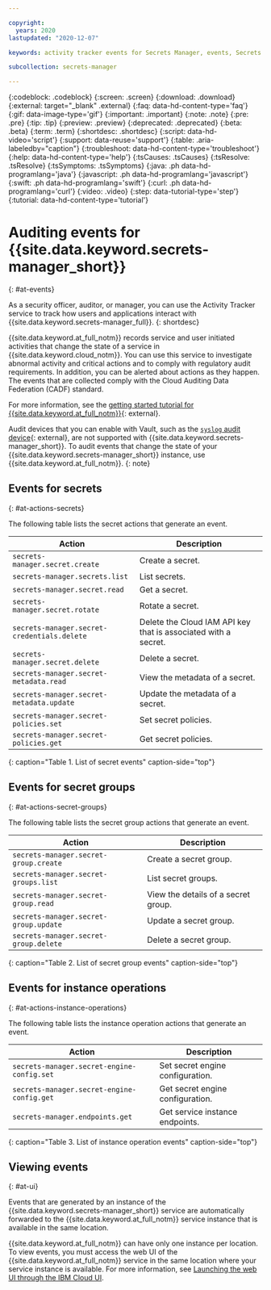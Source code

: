 ```yaml
---

copyright:
  years: 2020
lastupdated: "2020-12-07"

keywords: activity tracker events for Secrets Manager, events, Secrets Manager actions

subcollection: secrets-manager

---
```


{:codeblock: .codeblock}
{:screen: .screen}
{:download: .download}
{:external: target="_blank" .external}
{:faq: data-hd-content-type='faq'}
{:gif: data-image-type='gif'}
{:important: .important}
{:note: .note}
{:pre: .pre}
{:tip: .tip}
{:preview: .preview}
{:deprecated: .deprecated}
{:beta: .beta}
{:term: .term}
{:shortdesc: .shortdesc}
{:script: data-hd-video='script'}
{:support: data-reuse='support'}
{:table: .aria-labeledby="caption"}
{:troubleshoot: data-hd-content-type='troubleshoot'}
{:help: data-hd-content-type='help'}
{:tsCauses: .tsCauses}
{:tsResolve: .tsResolve}
{:tsSymptoms: .tsSymptoms}
{:java: .ph data-hd-programlang='java'}
{:javascript: .ph data-hd-programlang='javascript'}
{:swift: .ph data-hd-programlang='swift'}
{:curl: .ph data-hd-programlang='curl'}
{:video: .video}
{:step: data-tutorial-type='step'}
{:tutorial: data-hd-content-type='tutorial'}

# Auditing events for {{site.data.keyword.secrets-manager_short}}
{: #at-events}

As a security officer, auditor, or manager, you can use the Activity Tracker service to track how users and applications interact with {{site.data.keyword.secrets-manager_full}}.
{: shortdesc}

{{site.data.keyword.at_full_notm}} records service and user initiated activities that change the state of a service in {{site.data.keyword.cloud_notm}}. You can use this service to investigate abnormal activity and critical actions and to comply with regulatory audit requirements. In addition, you can be alerted about actions as they happen. The events that are collected comply with the Cloud Auditing Data Federation (CADF) standard.

For more information, see the [getting started tutorial for {{site.data.keyword.at_full_notm}}](/docs/Activity-Tracker-with-LogDNA?topic=Activity-Tracker-with-LogDNA-getting-started){: external}.

Audit devices that you can enable with Vault, such as the [`syslog` audit device](https://www.vaultproject.io/docs/audit/syslog){: external}, are not supported with {{site.data.keyword.secrets-manager_short}}. To audit events that change the state of your {{site.data.keyword.secrets-manager_short}} instance, use {{site.data.keyword.at_full_notm}}.
{: note}

## Events for secrets
{: #at-actions-secrets}

The following table lists the secret actions that generate an event.

| Action                                    | Description                                  | 
|-------------------------------------------|----------------------------------------------|
| `secrets-manager.secret.create`            | Create a secret.                              |
| `secrets-manager.secrets.list`              | List secrets.                                 |
| `secrets-manager.secret.read`               | Get a secret.                 |
| `secrets-manager.secret.rotate`             | Rotate a secret.             |
| `secrets-manager.secret-credentials.delete` | Delete the Cloud IAM API key that is associated with a secret. |
| `secrets-manager.secret.delete`             | Delete a secret.                              |
| `secrets-manager.secret-metadata.read`      | View the metadata of a secret.               |
| `secrets-manager.secret-metadata.update`    | Update the metadata of a secret.             |
| `secrets-manager.secret-policies.set`       | Set secret policies.                          |
| `secrets-manager.secret-policies.get`       | Get secret policies.                          |
{: caption="Table 1. List of secret events" caption-side="top"}


## Events for secret groups
{: #at-actions-secret-groups}

The following table lists the secret group actions that generate an event.

| Action                              | Description                        | 
|-------------------------------------|------------------------------------|
| `secrets-manager.secret-group.create` | Create a secret group.              |
| `secrets-manager.secret-groups.list`  | List secret groups.                 |
| `secrets-manager.secret-group.read`   | View the details of a secret group. |
| `secrets-manager.secret-group.update` | Update a secret group.              |
| `secrets-manager.secret-group.delete` | Delete a secret group.              |
{: caption="Table 2. List of secret group events" caption-side="top"}


## Events for instance operations
{: #at-actions-instance-operations}

The following table lists the instance operation actions that generate an event.

| Action                                   | Description                        | 
|------------------------------------------|------------------------------------|
| `secrets-manager.secret-engine-config.set` | Set secret engine configuration.    |
| `secrets-manager.secret-engine-config.get` | Get secret engine configuration.    |
| `secrets-manager.endpoints.get`            | Get service instance endpoints.     |
{: caption="Table 3. List of instance operation events" caption-side="top"}

## Viewing events
{: #at-ui}

 



Events that are generated by an instance of the {{site.data.keyword.secrets-manager_short}} service are automatically forwarded to the {{site.data.keyword.at_full_notm}} service instance that is available in the same location.

{{site.data.keyword.at_full_notm}} can have only one instance per location. To view events, you must access the web UI of the {{site.data.keyword.at_full_notm}} service in the same location where your service instance is available. For more information, see [Launching the web UI through the IBM Cloud UI](/docs/Activity-Tracker-with-LogDNA?topic=Activity-Tracker-with-LogDNA-launch#launch_cloud_ui).



